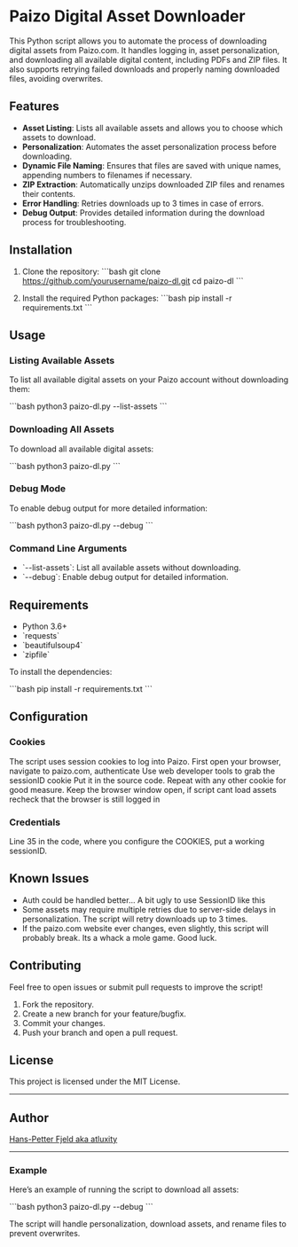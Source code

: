 
# Paizo Digital Asset Downloader

This Python script allows you to automate the process of downloading digital assets from Paizo.com. It handles logging in, asset personalization, and downloading all available digital content, including PDFs and ZIP files. It also supports retrying failed downloads and properly naming downloaded files, avoiding overwrites.

## Features

- **Asset Listing**: Lists all available assets and allows you to choose which assets to download.
- **Personalization**: Automates the asset personalization process before downloading.
- **Dynamic File Naming**: Ensures that files are saved with unique names, appending numbers to filenames if necessary.
- **ZIP Extraction**: Automatically unzips downloaded ZIP files and renames their contents.
- **Error Handling**: Retries downloads up to 3 times in case of errors.
- **Debug Output**: Provides detailed information during the download process for troubleshooting.

## Installation

1. Clone the repository:
    \`\`\`bash
    git clone https://github.com/yourusername/paizo-dl.git
    cd paizo-dl
    \`\`\`

2. Install the required Python packages:
    \`\`\`bash
    pip install -r requirements.txt
    \`\`\`

## Usage

### Listing Available Assets

To list all available digital assets on your Paizo account without downloading them:

\`\`\`bash
python3 paizo-dl.py --list-assets
\`\`\`

### Downloading All Assets

To download all available digital assets:

\`\`\`bash
python3 paizo-dl.py
\`\`\`

### Debug Mode

To enable debug output for more detailed information:

\`\`\`bash
python3 paizo-dl.py --debug
\`\`\`

### Command Line Arguments

- \`--list-assets\`: List all available assets without downloading.
- \`--debug\`: Enable debug output for detailed information.

## Requirements

- Python 3.6+
- \`requests\`
- \`beautifulsoup4\`
- \`zipfile\`

To install the dependencies:

\`\`\`bash
pip install -r requirements.txt
\`\`\`

## Configuration

### Cookies

The script uses session cookies to log into Paizo.
First open your browser, navigate to paizo.com, authenticate
Use web developer tools to grab the sessionID cookie
Put it in the source code.
Repeat with any other cookie for good measure.
Keep the browser window open, if script cant load assets recheck that the browser is still logged in

### Credentials

Line 35 in the code, where you configure the COOKIES, put a working sessionID.

## Known Issues

- Auth could be handled better... A bit ugly to use SessionID like this
- Some assets may require multiple retries due to server-side delays in personalization. The script will retry downloads up to 3 times.
- If the paizo.com website ever changes, even slightly, this script will probably break. Its a whack a mole game. Good luck.

## Contributing

Feel free to open issues or submit pull requests to improve the script!

1. Fork the repository.
2. Create a new branch for your feature/bugfix.
3. Commit your changes.
4. Push your branch and open a pull request.

## License

This project is licensed under the MIT License.

---

## Author

[Hans-Petter Fjeld aka atluxity](https://github.com/atluxity)

---

### Example

Here’s an example of running the script to download all assets:

\`\`\`bash
python3 paizo-dl.py --debug
\`\`\`

The script will handle personalization, download assets, and rename files to prevent overwrites.
